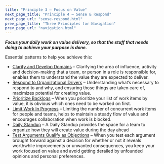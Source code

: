 ```yaml
---
title: "Principle 3 – Focus on Value"
next_page_title: "Principle 4 – Sense & Respond"
next_page_url: "sense-respond.html"
prev_page_title: "Three Principles for Navigation"
prev_page_url: "navigation.html"
---
```




**_Focus your daily work on value delivery, so that the stuff that needs doing to achieve your purpose is done._**

Essential patterns to help you achieve this:

-   [Clarify and Develop Domains](clarify-and-develop-domains.html) – Clarifying the area of influence, activity and decision-making that a team, or person in a role is responsible for, enables them to understand the value they are expected to deliver.
-   [Respond to Organizational Drivers](respond-to-organizational-drivers.html) – Understanding what’s necessary to respond to and why, and ensuring those things are taken care of, maximizes potential for creating value.
-   [Prioritize Backlogs](prioritize-backlogs.html) –  When you prioritize your list of work items by value, it is obvious which ones need to be worked on first. 
-   [Limit Work In Progress](limit-work-in-progress.html) –  Limiting the number of concurrent work items for people and teams, helps to maintain a steady flow of value and encourages collaboration when work is blocked.
-   [Daily Standup](daily-standup.html) – A Daily Standup provides the space for a team to organize how they will create value during the day ahead
-   [Test Arguments Qualify as Objections](test-arguments-qualify-as-objections.html) – When you test each argument brought forward against a decision for whether or not it reveals worthwhile improvements or unwanted  consequences, you keep your work focused on value and avoid getting derailed by unfounded opinions and personal preferences.
